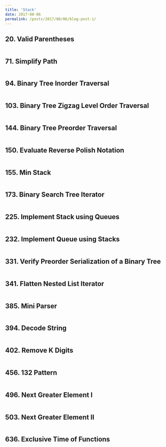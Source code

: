 ```yaml
---
title: 'Stack'
date: 2017-08-06
permalink: /posts/2017/08/06/blog-post-1/
---
```


## 20. Valid Parentheses
<pre>
</pre>

## 71. Simplify Path
<pre>
</pre>

## 94. Binary Tree Inorder Traversal
<pre>
</pre>

## 103. Binary Tree Zigzag Level Order Traversal
<pre>
</pre>

## 144. Binary Tree Preorder Traversal
<pre>
</pre>

## 150. Evaluate Reverse Polish Notation
<pre>
</pre>

## 155. Min Stack
<pre>
</pre>

## 173. Binary Search Tree Iterator
<pre>
</pre>

## 225. Implement Stack using Queues
<pre>
</pre>

## 232. Implement Queue using Stacks
<pre>
</pre>

## 331. Verify Preorder Serialization of a Binary Tree
<pre>
</pre>

## 341. Flatten Nested List Iterator
<pre>
</pre>

## 385. Mini Parser
<pre>
</pre>

## 394. Decode String
<pre>
</pre>

## 402. Remove K Digits
<pre>
</pre>

## 456. 132 Pattern
<pre>
</pre>

## 496. Next Greater Element I
<pre>
</pre>

## 503. Next Greater Element II
<pre>
</pre>

## 636. Exclusive Time of Functions
<pre>
</pre>
